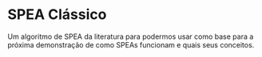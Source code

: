# SPEA Clássico

Um algoritmo de SPEA da literatura para podermos usar como base para a próxima demonstração de como SPEAs funcionam e quais seus conceitos.

